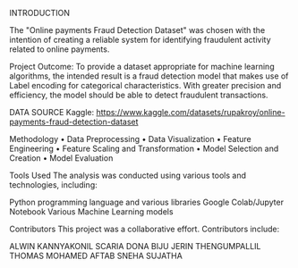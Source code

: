 INTRODUCTION

The "Online payments Fraud Detection Dataset" was chosen with the intention of creating a reliable system for identifying fraudulent activity related to online payments.

Project Outcome: 
To provide a dataset appropriate for machine learning algorithms, the intended result is a fraud detection model that makes use of Label encoding for categorical characteristics. With greater precision and efficiency, the model should be able to detect fraudulent transactions.

DATA SOURCE
Kaggle: https://www.kaggle.com/datasets/rupakroy/online-payments-fraud-detection-dataset

Methodology
•	Data Preprocessing
•	Data Visualization
•	Feature Engineering
•	Feature Scaling and Transformation
•	Model Selection and Creation
•	Model Evaluation

Tools Used
The analysis was conducted using various tools and technologies, including:

Python programming language and various libraries
Google Colab/Jupyter Notebook
Various Machine Learning models

Contributors
This project was a collaborative effort. 
Contributors include:

ALWIN KANNYAKONIL SCARIA
DONA BIJU
JERIN THENGUMPALLIL THOMAS
MOHAMED AFTAB
SNEHA SUJATHA

